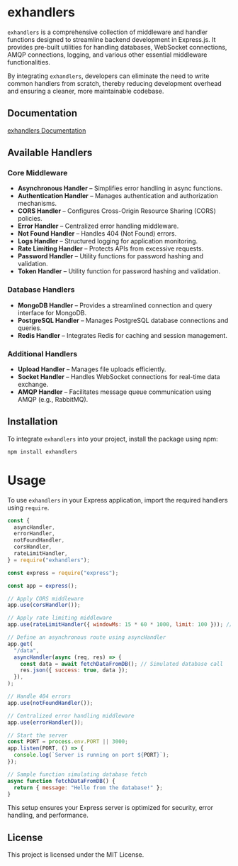 # exhandlers

`exhandlers` is a comprehensive collection of middleware and handler functions designed to streamline backend development in Express.js. It provides pre-built utilities for handling databases, WebSocket connections, AMQP connections, logging, and various other essential middleware functionalities.

By integrating `exhandlers`, developers can eliminate the need to write common handlers from scratch, thereby reducing development overhead and ensuring a cleaner, more maintainable codebase.

## Documentation

[exhandlers Documentation](https://pr4j3sh.github.io/exhandlers/)

## Available Handlers

### Core Middleware

- **Asynchronous Handler** – Simplifies error handling in async functions.
- **Authentication Handler** – Manages authentication and authorization mechanisms.
- **CORS Handler** – Configures Cross-Origin Resource Sharing (CORS) policies.
- **Error Handler** – Centralized error handling middleware.
- **Not Found Handler** – Handles 404 (Not Found) errors.
- **Logs Handler** – Structured logging for application monitoring.
- **Rate Limiting Handler** – Protects APIs from excessive requests.
- **Password Handler** – Utility functions for password hashing and validation.
- **Token Handler** – Utility function for password hashing and validation.

### Database Handlers

- **MongoDB Handler** – Provides a streamlined connection and query interface for MongoDB.
- **PostgreSQL Handler** – Manages PostgreSQL database connections and queries.
- **Redis Handler** – Integrates Redis for caching and session management.

### Additional Handlers

- **Upload Handler** – Manages file uploads efficiently.
- **Socket Handler** – Handles WebSocket connections for real-time data exchange.
- **AMQP Handler** – Facilitates message queue communication using AMQP (e.g., RabbitMQ).

## Installation

To integrate `exhandlers` into your project, install the package using npm:

```sh
npm install exhandlers
```

# Usage

To use `exhandlers` in your Express application, import the required handlers using `require`.

```js
const {
  asyncHandler,
  errorHandler,
  notFoundHandler,
  corsHandler,
  rateLimitHandler,
} = require("exhandlers");

const express = require("express");

const app = express();

// Apply CORS middleware
app.use(corsHandler());

// Apply rate limiting middleware
app.use(rateLimitHandler({ windowMs: 15 * 60 * 1000, limit: 100 })); // 100 requests per 15 minutes

// Define an asynchronous route using asyncHandler
app.get(
  "/data",
  asyncHandler(async (req, res) => {
    const data = await fetchDataFromDB(); // Simulated database call
    res.json({ success: true, data });
  }),
);

// Handle 404 errors
app.use(notFoundHandler());

// Centralized error handling middleware
app.use(errorHandler());

// Start the server
const PORT = process.env.PORT || 3000;
app.listen(PORT, () => {
  console.log(`Server is running on port ${PORT}`);
});

// Sample function simulating database fetch
async function fetchDataFromDB() {
  return { message: "Hello from the database!" };
}
```

This setup ensures your Express server is optimized for security, error handling, and performance.

## License

This project is licensed under the MIT License.
